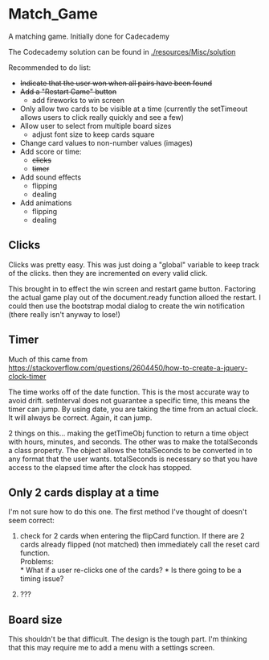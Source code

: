 # Match_Game
A matching game. Initially done for Cadecademy

The Codecademy solution can be found in [./resources/Misc/solution](https://chip-l.github.io/Match_Game/resources/Misc/solution/index)

Recommended to do list:
* ~~Indicate that the user won when all pairs have been found~~
* ~~Add a "Restart Game" button~~
  * add fireworks to win screen
* Only allow two cards to be visible at a time (currently the setTimeout allows users to click really quickly and see a few)
* Allow user to select from multiple board sizes
  * adjust font size to keep cards square
* Change card values to non-number values (images)
* Add score or time:
  * ~~clicks~~
  * ~~timer~~
* Add sound effects
  * flipping
  * dealing
* Add animations
  * flipping
  * dealing

## Clicks
Clicks was pretty easy. This was just doing a "global" variable to keep track of the clicks. then they are incremented on every valid click.

This brought in to effect the win screen and restart game button. Factoring the actual game play out of the document.ready function alloed the restart. I could then use the bootstrap modal dialog to create the win notification (there really isn't anyway to lose!)

## Timer
Much of this came from https://stackoverflow.com/questions/2604450/how-to-create-a-jquery-clock-timer

The time works off of the date function. This is the most accurate way to avoid drift. setInterval does not guarantee a specific time, this means the timer can jump. By using date, you are taking the time from an actual clock. It will always be correct. Again, it can jump.

2 things on this... making the getTimeObj function to return a time object with hours, minutes, and seconds. The other was to make the totalSeconds a class property. The object allows the totalSeconds to be converted in to any format that the user wants. totalSeconds is necessary so that you have access to the elapsed time after the clock has stopped.

## Only 2 cards display at a time
I'm not sure how to do this one. The first method I've thought of doesn't seem correct:

  1. check for 2 cards when entering the flipCard function. If there are 2 cards already flipped (not matched) then immediately call the reset card function.  
    Problems:   
    * What if a user re-clicks one of the cards?
    * Is there going to be a timing issue?

  2. ???

## Board size
This shouldn't be that difficult. The design is the tough part. I'm thinking that this may require me to add a menu with a settings screen.
